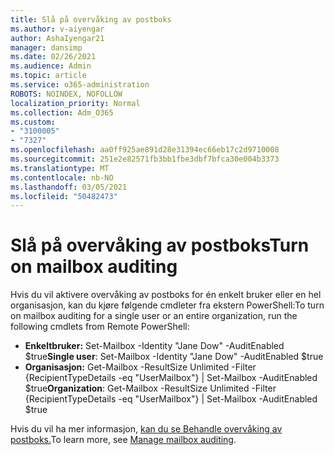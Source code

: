 ```yaml
---
title: Slå på overvåking av postboks
ms.author: v-aiyengar
author: AshaIyengar21
manager: dansimp
ms.date: 02/26/2021
ms.audience: Admin
ms.topic: article
ms.service: o365-administration
ROBOTS: NOINDEX, NOFOLLOW
localization_priority: Normal
ms.collection: Adm_O365
ms.custom:
- "3100005"
- "7327"
ms.openlocfilehash: aa0ff925ae891d28e31394ec66eb17c2d9710008
ms.sourcegitcommit: 251e2e82571fb3bb1fbe3dbf7bfca30e004b3373
ms.translationtype: MT
ms.contentlocale: nb-NO
ms.lasthandoff: 03/05/2021
ms.locfileid: "50482473"
---
```

# <a name="turn-on-mailbox-auditing"></a><span data-ttu-id="fe0d0-102">Slå på overvåking av postboks</span><span class="sxs-lookup"><span data-stu-id="fe0d0-102">Turn on mailbox auditing</span></span>

<span data-ttu-id="fe0d0-103">Hvis du vil aktivere overvåking av postboks for én enkelt bruker eller en hel organisasjon, kan du kjøre følgende cmdleter fra ekstern PowerShell:</span><span class="sxs-lookup"><span data-stu-id="fe0d0-103">To turn on mailbox auditing for a single user or an entire organization, run the following cmdlets from Remote PowerShell:</span></span>

- <span data-ttu-id="fe0d0-104">**Enkeltbruker:** Set-Mailbox -Identity "Jane Dow" -AuditEnabled $true</span><span class="sxs-lookup"><span data-stu-id="fe0d0-104">**Single user**: Set-Mailbox -Identity "Jane Dow" -AuditEnabled $true</span></span>
- <span data-ttu-id="fe0d0-105">**Organisasjon:** Get-Mailbox -ResultSize Unlimited -Filter {RecipientTypeDetails -eq "UserMailbox"} | Set-Mailbox -AuditEnabled $true</span><span class="sxs-lookup"><span data-stu-id="fe0d0-105">**Organization**: Get-Mailbox -ResultSize Unlimited -Filter {RecipientTypeDetails -eq "UserMailbox"} | Set-Mailbox -AuditEnabled $true</span></span>

<span data-ttu-id="fe0d0-106">Hvis du vil ha mer informasjon, [kan du se Behandle overvåking av postboks.](https://go.microsoft.com/fwlink/?linkid=2103668)</span><span class="sxs-lookup"><span data-stu-id="fe0d0-106">To learn more, see [Manage mailbox auditing](https://go.microsoft.com/fwlink/?linkid=2103668).</span></span>